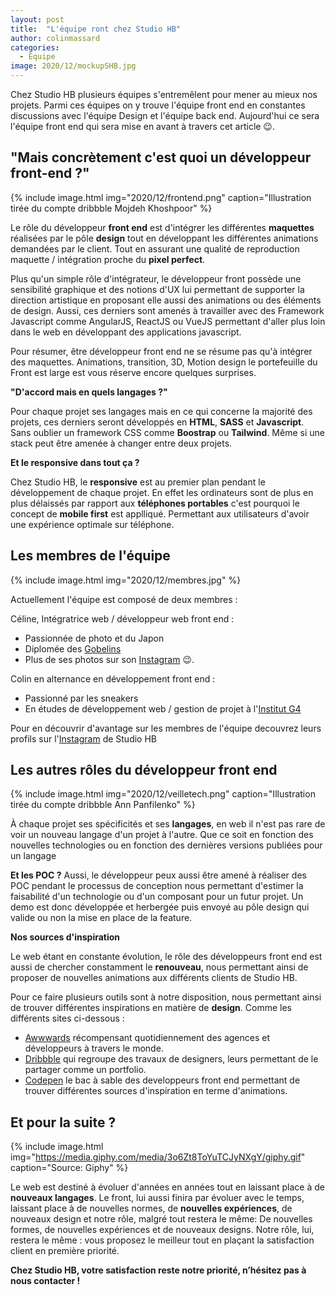 ```yaml
---
layout: post
title:  "L'équipe ront chez Studio HB"
author: colinmassard
categories:
  - Equipe
image: 2020/12/mockupSHB.jpg
---
```


Chez Studio HB plusieurs équipes s'entremêlent pour mener au mieux nos projets. Parmi ces équipes on y trouve l'équipe front end en constantes discussions avec l'équipe Design et l'équipe back end.
Aujourd'hui ce sera l'équipe front end qui sera mise en avant à travers cet article 😉.

## "Mais concrètement c'est quoi un développeur front-end ?"

{% include image.html img="2020/12/frontend.png" caption="Illustration tirée du compte dribbble Mojdeh Khoshpoor" %}

Le rôle du développeur **front end** est d'intégrer les différentes **maquettes** réalisées par le pôle **design** tout en développant les différentes animations demandées par le client. Tout en assurant une qualité de reproduction maquette / intégration proche du **pixel perfect**.

Plus qu'un simple rôle d'intégrateur, le développeur front possède une sensibilité graphique et des notions d'UX lui permettant de supporter la direction artistique en proposant elle aussi des animations ou des éléments de design. Aussi, ces derniers sont amenés à travailler avec des Framework Javascript comme AngularJS, ReactJS ou VueJS permettant d'aller plus loin dans le web en développant des applications javascript.

Pour résumer, être développeur front end ne se résume pas qu'à intégrer des maquettes. Animations, transition, 3D, Motion design le portefeuille du Front est large est vous réserve encore quelques surprises.

**"D'accord mais en quels langages ?"**

Pour chaque projet ses langages mais en ce qui concerne la majorité des projets, ces derniers seront développés en **HTML**, **SASS** et **Javascript**. Sans oublier un framework CSS comme **Boostrap** ou **Tailwind**. Même si une stack peut être amenée à changer entre deux projets.

**Et le responsive dans tout ça ?**

Chez Studio HB, le **responsive** est au premier plan pendant le développement de chaque projet. En effet les ordinateurs sont de plus en plus délaissés par rapport aux **téléphones portables** c'est pourquoi le concept de **mobile first** est applliqué. Permettant aux utilisateurs d'avoir une expérience optimale sur téléphone.

## Les membres de l'équipe

{% include image.html img="2020/12/membres.jpg" %}

Actuellement l'équipe est composé de deux membres :

Céline, Intégratrice web / développeur web front end :
* Passionnée de photo et du Japon
* Diplomée des [Gobelins](https://www.gobelins.fr/formation/mdi-master-design-et-management-de-l-innovation-interactive-cycle-2-lead-technique-ou-lead)
* Plus de ses photos sur son [Instagram](https://www.instagram.com/celinechamiot) 😉.

Colin en alternance en développement front end :
* Passionné par les sneakers
* En études de développement web / gestion de projet à l'[Institut G4](https://www.institut-g4.fr/)

Pour en découvrir d'avantage sur les membres de l'équipe decouvrez leurs profils sur l'[Instagram](https://www.instagram.com/studiohblyon/?hl=fr) de Studio HB

## Les autres rôles du développeur front end

{% include image.html img="2020/12/veilletech.png" caption="Illustration tirée du compte dribbble  Ann Panfilenko" %}

À chaque projet ses spécificités et ses **langages**, en web il n'est pas rare de voir un nouveau langage d'un projet à l'autre. Que ce soit en fonction des nouvelles technologies ou en fonction des dernières versions publiées pour un langage

**Et les POC ?**
Aussi, le développeur peux aussi être amené à réaliser des POC pendant le processus de conception nous permettant d'estimer la faisabilité d'un technologie ou d'un composant pour un futur projet. Un demo est donc développée et herbergée puis envoyé au pôle design qui valide ou non la mise en place de la feature.


**Nos sources d'inspiration**

Le web étant en constante évolution, le rôle des développeurs front end est aussi de chercher constamment le **renouveau**, nous permettant ainsi de proposer de nouvelles animations aux différents clients de Studio HB.

Pour ce faire plusieurs outils sont à notre disposition, nous permettant ainsi de trouver différentes inspirations en matière de **design**. Comme les différents sites ci-dessous :

* [Awwwards](https://www.awwwards.com/) récompensant quotidiennement des agences et développeurs à travers le monde.
* [Dribbble](https://dribbble.com/) qui regroupe des travaux de designers, leurs permettant de le partager comme un portfolio.
* [Codepen](https://codepen.io/) le bac à sable des developpeurs front end permettant de trouver différentes sources d'inspiration en terme d'animations.






## Et pour la suite ?

{% include image.html img="https://media.giphy.com/media/3o6Zt8ToYuTCJyNXgY/giphy.gif" caption="Source: Giphy" %}

Le web est destiné à évoluer d'années en années tout en laissant place à de **nouveaux langages**. Le front, lui aussi finira par évoluer avec le temps, laissant place à de nouvelles normes, de **nouvelles expériences**, de nouveaux design et notre rôle, malgré tout restera le même:
De nouvelles formes, de nouvelles expériences et de nouveaux designs. Notre rôle, lui, restera le même : vous proposez le meilleur tout en plaçant la satisfaction client en première priorité.

**Chez Studio HB, votre satisfaction reste notre priorité, n’hésitez pas à nous contacter !**
